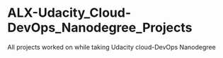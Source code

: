 # ALX-Udacity_Cloud-DevOps_Nanodegree_Projects
All projects worked on while taking Udacity cloud-DevOps Nanodegree
